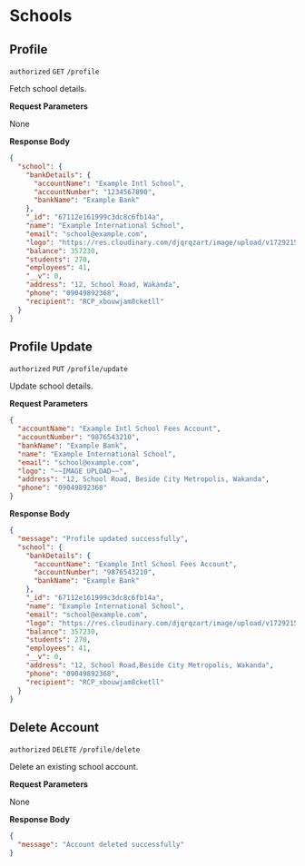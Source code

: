# Schools

## Profile

`authorized` `GET` `/profile`

Fetch school details.

**Request Parameters**

None

**Response Body**

```json
{
  "school": {
    "bankDetails": {
      "accountName": "Example Intl School",
      "accountNumber": "1234567890",
      "bankName": "Example Bank"
    },
    "_id": "67112e161999c3dc8c6fb14a",
    "name": "Example International School",
    "email": "school@example.com",
    "logo": "https://res.cloudinary.com/djqrqzart/image/upload/v1729215388/school-logo/2024-10-18T01-36-28.148Z-smiley-eyes.jpg.jpg",
    "balance": 357230,
    "students": 270,
    "employees": 41,
    "__v": 0,
    "address": "12, School Road, Wakanda",
    "phone": "09049892368",
    "recipient": "RCP_xbouwjam8cketll"
  }
}
```

## Profile Update

`authorized` `PUT` `/profile/update`

Update school details.

**Request Parameters**

```json
{
  "accountName": "Example Intl School Fees Account",
  "accountNumber": "9876543210",
  "bankName": "Example Bank",
  "name": "Example International School",
  "email": "school@example.com",
  "logo": "~~IMAGE UPLOAD~~",
  "address": "12, School Road, Beside City Metropolis, Wakanda",
  "phone": "09049892368"
}
```

**Response Body**

```json
{
  "message": "Profile updated successfully",
  "school": {
    "bankDetails": {
      "accountName": "Example Intl School Fees Account",
      "accountNumber": "9876543210",
      "bankName": "Example Bank"
    },
    "_id": "67112e161999c3dc8c6fb14a",
    "name": "Example International School",
    "email": "school@example.com",
    "logo": "https://res.cloudinary.com/djqrqzart/image/upload/v1729215388/school-logo/2024-10-18T01-36-28.148Z-smiley-eyes.jpg.jpg",
    "balance": 357230,
    "students": 270,
    "employees": 41,
    "__v": 0,
    "address": "12, School Road,Beside City Metropolis, Wakanda",
    "phone": "09049892368",
    "recipient": "RCP_xbouwjam8cketll"
  }
}
```

## Delete Account

`authorized` `DELETE` `/profile/delete`

Delete an existing school account.

**Request Parameters**

None

**Response Body**

```json
{
  "message": "Account deleted successfully"
}
```
